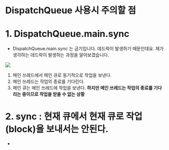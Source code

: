 # DispatchQueue 사용시 주의할 점

# 1. DispatchQueue.main.sync
- DispatchQueue.main.sync 는 금기입니다. 데드락이 발생하기 때문인데요. 제가 생각하는 데드락이 발생하는 과정을 알아보겠습니다.

![](Deadlock.png)

1. 메인 쓰레드에서 메인 큐로 동기적으로 작업을 보낸다.
2. 메인 쓰레드는 작업의 종료를 기다린다.
3. 메인 큐는 메인 쓰레드에 작업을 보낸다. **하지만 메인 쓰레드는 작업의 종료를 기다리는 중이므로 작업을 받을 수 없는 상황**

# 2. sync : 현재 큐에서 현재 큐로 작업(block)을 보내서는 안된다.

- 
